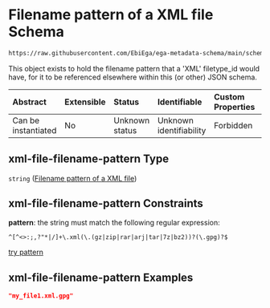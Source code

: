 # Filename pattern of a XML file Schema

```txt
https://raw.githubusercontent.com/EbiEga/ega-metadata-schema/main/schemas/EGA.common-definitions.json#/definitions/xml-file-filename-pattern
```

This object exists to hold the filename pattern that a 'XML' filetype\_id would have, for it to be referenced elsewhere within this (or other) JSON schema.

| Abstract            | Extensible | Status         | Identifiable            | Custom Properties | Additional Properties | Access Restrictions | Defined In                                                                                           |
| :------------------ | :--------- | :------------- | :---------------------- | :---------------- | :-------------------- | :------------------ | :--------------------------------------------------------------------------------------------------- |
| Can be instantiated | No         | Unknown status | Unknown identifiability | Forbidden         | Allowed               | none                | [EGA.common-definitions.json\*](../../../schemas/EGA.common-definitions.json "open original schema") |

## xml-file-filename-pattern Type

`string` ([Filename pattern of a XML file](ega-12-definitions-filename-pattern-of-a-xml-file.md))

## xml-file-filename-pattern Constraints

**pattern**: the string must match the following regular expression:&#x20;

```regexp
^[^<>:;,?"*|/]+\.xml(\.(gz|zip|rar|arj|tar|7z|bz2))?(\.gpg)?$
```

[try pattern](https://regexr.com/?expression=%5E%5B%5E%3C%3E%3A%3B%2C%3F%22*%7C%2F%5D%2B%5C.xml\(%5C.\(gz%7Czip%7Crar%7Carj%7Ctar%7C7z%7Cbz2\)\)%3F\(%5C.gpg\)%3F%24 "try regular expression with regexr.com")

## xml-file-filename-pattern Examples

```json
"my_file1.xml.gpg"
```
